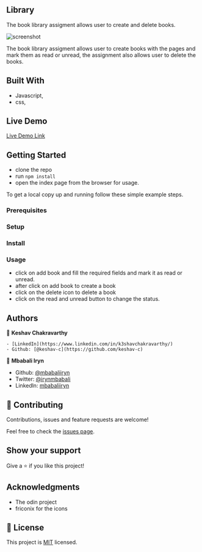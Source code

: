 ## Library
The book library assigment allows user to create and delete books.

![screenshot](./app_screenshot.png)

The book library assigment allows user to create books with the pages and mark them as read or unread, the assignment also allows user to delete the books.

## Built With

- Javascript,
- css,

## Live Demo

[Live Demo Link](https://livedemo.com)


## Getting Started
- clone the repo
- run `npm install`
- open the index page from the browser for usage.


To get a local copy up and running follow these simple example steps.

### Prerequisites

### Setup

### Install

### Usage 
- click on add book and fill the required fields and mark it as read or unread.
- after click on add book to create a book
- click on the delete icon to delete a book
- click on the read and unread button to change the status.


## Authors

👤 **Keshav Chakravarthy**

    - [LinkedIn](https://www.linkedin.com/in/k3shavchakravarthy/)
    - Github: [@keshav-c](https://github.com/keshav-c)

👤 **Mbabali Iryn**

- Github: [@mbabaliiryn](https://github.com/mbabaliiryn)
- Twitter: [@irynmbabali](https://twitter.com/irynmbabali)
- Linkedln: [mbabaliiryn](https://www.linkedin.com/in/mbabaliiryn)

## 🤝 Contributing

Contributions, issues and feature requests are welcome!

Feel free to check the [issues page](https://github.com/mbabaliiryn/Library/issues/).

## Show your support

Give a ⭐️ if you like this project!

## Acknowledgments

- The odin project
- friconix for the icons

## 📝 License

This project is [MIT](lic.url) licensed.